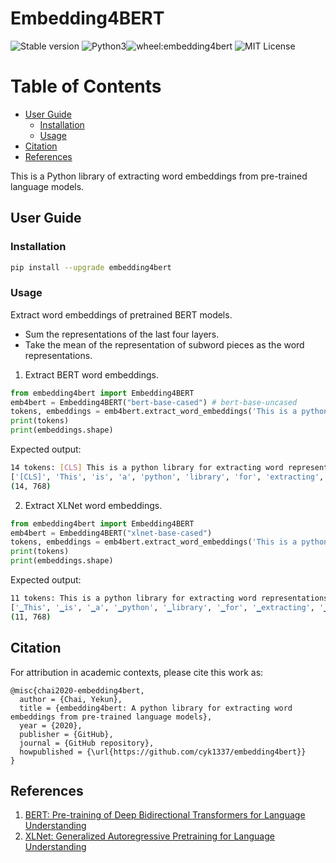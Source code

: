 # Embedding4BERT

![Stable version](https://img.shields.io/pypi/v/embedding4bert)
![Python3](https://img.shields.io/pypi/pyversions/embedding4bert)![wheel:embedding4bert](https://img.shields.io/pypi/wheel/embedding4bert)
![MIT License](https://img.shields.io/pypi/l/embedding4bert)

<!--![Download](https://img.shields.io/pypi/dm/embedding4bert)-->

Table of Contents
=================

- [User Guide](https://github.com/cyk1337/embedding4bert/#user-guide)
    - [Installation](https://github.com/cyk1337/embedding4bert/#installation)
    - [Usage](https://github.com/cyk1337/embedding4bert/#usage)
- [Citation](https://github.com/cyk1337/embedding4bert/#citation)
- [References](https://github.com/cyk1337/embedding4bert/#references)

This is a Python library of extracting word embeddings from pre-trained language models. 

## User Guide
### Installation
```bash
pip install --upgrade embedding4bert
```

### Usage

Extract word embeddings of pretrained BERT models.
- Sum the representations of the last four layers. 
- Take the mean of the representation of subword pieces as the word representations.

1. Extract BERT word embeddings.
```python
from embedding4bert import Embedding4BERT
emb4bert = Embedding4BERT("bert-base-cased") # bert-base-uncased
tokens, embeddings = emb4bert.extract_word_embeddings('This is a python library for extracting word representations from BERT.')
print(tokens)
print(embeddings.shape)
```

Expected output:
```bash
14 tokens: [CLS] This is a python library for extracting word representations from BERT. [SEP], 19 word-tokens: ['[CLS]', 'This', 'is', 'a', 'p', '##yt', '##hon', 'library', 'for', 'extract', '##ing', 'word', 'representations', 'from', 'B', '##ER', '##T', '.', '[SEP]']
['[CLS]', 'This', 'is', 'a', 'python', 'library', 'for', 'extracting', 'word', 'representations', 'from', 'BERT', '.', '[SEP]']
(14, 768)
```

2. Extract XLNet word embeddings.
```python
from embedding4bert import Embedding4BERT
emb4bert = Embedding4BERT("xlnet-base-cased")
tokens, embeddings = emb4bert.extract_word_embeddings('This is a python library for extracting word representations from BERT.')
print(tokens)
print(embeddings.shape)
```

Expected output:
```bash
11 tokens: This is a python library for extracting word representations from BERT., 16 word-tokens: ['▁This', '▁is', '▁a', '▁', 'py', 'thon', '▁library', '▁for', '▁extract', 'ing', '▁word', '▁representations', '▁from', '▁B', 'ERT', '.']
['▁This', '▁is', '▁a', '▁python', '▁library', '▁for', '▁extracting', '▁word', '▁representations', '▁from', '▁BERT.']
(11, 768)
```


## Citation
For attribution in academic contexts, please cite this work as:
```
@misc{chai2020-embedding4bert,
  author = {Chai, Yekun},
  title = {embedding4bert: A python library for extracting word embeddings from pre-trained language models},
  year = {2020},
  publisher = {GitHub},
  journal = {GitHub repository},
  howpublished = {\url{https://github.com/cyk1337/embedding4bert}}
}
```


## References
1. [BERT: Pre-training of Deep Bidirectional Transformers for Language Understanding](https://arxiv.org/abs/1810.04805)
2. [XLNet: Generalized Autoregressive Pretraining for Language Understanding](https://arxiv.org/abs/1906.08237)
